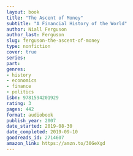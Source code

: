 ```yaml
---
layout: book
title: "The Ascent of Money"
subtitle: "A Financial History of the World"
author: Niall Ferguson
author_last: Ferguson
slug: ferguson-the-ascent-of-money
type: nonfiction
cover: true
series: 
part: 
genres:
- history
- economics
- finance
- politics
isbn: 9781594201929
rating: 3
pages: 442
format: audiobook
publish_year: 2007
date_started: 2019-08-30
date_completed: 2019-09-10
goodreads_id: 2714607
amazon_link: https://amzn.to/30GeXgd
---
```

